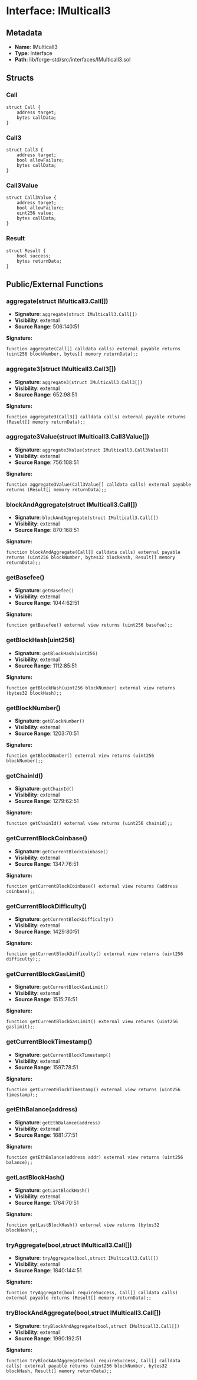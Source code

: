 # Interface: IMulticall3

## Metadata

- **Name**: IMulticall3
- **Type**: Interface
- **Path**: lib/forge-std/src/interfaces/IMulticall3.sol

## Structs

### Call

```solidity
struct Call {
    address target;
    bytes callData;
}
```

### Call3

```solidity
struct Call3 {
    address target;
    bool allowFailure;
    bytes callData;
}
```

### Call3Value

```solidity
struct Call3Value {
    address target;
    bool allowFailure;
    uint256 value;
    bytes callData;
}
```

### Result

```solidity
struct Result {
    bool success;
    bytes returnData;
}
```

## Public/External Functions

### aggregate(struct IMulticall3.Call[])

- **Signature**: `aggregate(struct IMulticall3.Call[])`
- **Visibility**: external
- **Source Range**: 506:140:51

**Signature:**
```solidity
function aggregate(Call[] calldata calls) external payable returns (uint256 blockNumber, bytes[] memory returnData);;
```

### aggregate3(struct IMulticall3.Call3[])

- **Signature**: `aggregate3(struct IMulticall3.Call3[])`
- **Visibility**: external
- **Source Range**: 652:98:51

**Signature:**
```solidity
function aggregate3(Call3[] calldata calls) external payable returns (Result[] memory returnData);;
```

### aggregate3Value(struct IMulticall3.Call3Value[])

- **Signature**: `aggregate3Value(struct IMulticall3.Call3Value[])`
- **Visibility**: external
- **Source Range**: 756:108:51

**Signature:**
```solidity
function aggregate3Value(Call3Value[] calldata calls) external payable returns (Result[] memory returnData);;
```

### blockAndAggregate(struct IMulticall3.Call[])

- **Signature**: `blockAndAggregate(struct IMulticall3.Call[])`
- **Visibility**: external
- **Source Range**: 870:168:51

**Signature:**
```solidity
function blockAndAggregate(Call[] calldata calls) external payable returns (uint256 blockNumber, bytes32 blockHash, Result[] memory returnData);;
```

### getBasefee()

- **Signature**: `getBasefee()`
- **Visibility**: external
- **Source Range**: 1044:62:51

**Signature:**
```solidity
function getBasefee() external view returns (uint256 basefee);;
```

### getBlockHash(uint256)

- **Signature**: `getBlockHash(uint256)`
- **Visibility**: external
- **Source Range**: 1112:85:51

**Signature:**
```solidity
function getBlockHash(uint256 blockNumber) external view returns (bytes32 blockHash);;
```

### getBlockNumber()

- **Signature**: `getBlockNumber()`
- **Visibility**: external
- **Source Range**: 1203:70:51

**Signature:**
```solidity
function getBlockNumber() external view returns (uint256 blockNumber);;
```

### getChainId()

- **Signature**: `getChainId()`
- **Visibility**: external
- **Source Range**: 1279:62:51

**Signature:**
```solidity
function getChainId() external view returns (uint256 chainid);;
```

### getCurrentBlockCoinbase()

- **Signature**: `getCurrentBlockCoinbase()`
- **Visibility**: external
- **Source Range**: 1347:76:51

**Signature:**
```solidity
function getCurrentBlockCoinbase() external view returns (address coinbase);;
```

### getCurrentBlockDifficulty()

- **Signature**: `getCurrentBlockDifficulty()`
- **Visibility**: external
- **Source Range**: 1429:80:51

**Signature:**
```solidity
function getCurrentBlockDifficulty() external view returns (uint256 difficulty);;
```

### getCurrentBlockGasLimit()

- **Signature**: `getCurrentBlockGasLimit()`
- **Visibility**: external
- **Source Range**: 1515:76:51

**Signature:**
```solidity
function getCurrentBlockGasLimit() external view returns (uint256 gaslimit);;
```

### getCurrentBlockTimestamp()

- **Signature**: `getCurrentBlockTimestamp()`
- **Visibility**: external
- **Source Range**: 1597:78:51

**Signature:**
```solidity
function getCurrentBlockTimestamp() external view returns (uint256 timestamp);;
```

### getEthBalance(address)

- **Signature**: `getEthBalance(address)`
- **Visibility**: external
- **Source Range**: 1681:77:51

**Signature:**
```solidity
function getEthBalance(address addr) external view returns (uint256 balance);;
```

### getLastBlockHash()

- **Signature**: `getLastBlockHash()`
- **Visibility**: external
- **Source Range**: 1764:70:51

**Signature:**
```solidity
function getLastBlockHash() external view returns (bytes32 blockHash);;
```

### tryAggregate(bool,struct IMulticall3.Call[])

- **Signature**: `tryAggregate(bool,struct IMulticall3.Call[])`
- **Visibility**: external
- **Source Range**: 1840:144:51

**Signature:**
```solidity
function tryAggregate(bool requireSuccess, Call[] calldata calls) external payable returns (Result[] memory returnData);;
```

### tryBlockAndAggregate(bool,struct IMulticall3.Call[])

- **Signature**: `tryBlockAndAggregate(bool,struct IMulticall3.Call[])`
- **Visibility**: external
- **Source Range**: 1990:192:51

**Signature:**
```solidity
function tryBlockAndAggregate(bool requireSuccess, Call[] calldata calls) external payable returns (uint256 blockNumber, bytes32 blockHash, Result[] memory returnData);;
```
